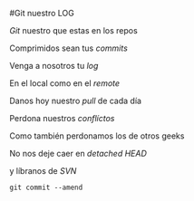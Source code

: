 #Git nuestro LOG


*Git* nuestro que estas en los repos

Comprimidos sean tus *commits*

Venga a nosotros tu *log*

En el local como en el *remote*

Danos hoy nuestro *pull* de cada día

Perdona nuestros *conflíctos*

Como también perdonamos los de otros geeks

No nos deje caer en *detached HEAD*

y líbranos de *SVN*

`git commit --amend`
